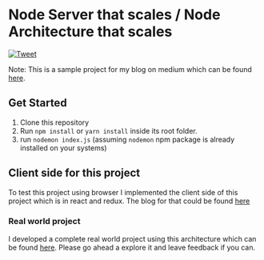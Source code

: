 # Node Server that scales / Node Architecture that scales

[![Tweet](https://img.shields.io/twitter/url/http/shields.io.svg?style=social)](https://twitter.com/intent/tweet?text=How%20to%20build%20a%20Node.js%20server%20that%20scales&url=https://medium.freecodecamp.org/writing-scalable-architecture-for-node-js-2b58e0523d7f)

Note: This is a sample project for my blog on medium which can be found [here](https://medium.freecodecamp.org/writing-scalable-architecture-for-node-js-2b58e0523d7f).

## Get Started
1. Clone this repository
2. Run `npm install` or `yarn install` inside its root folder.
3. run `nodemon index.js` (assuming `nodemon` npm package is already installed on your systems)

## Client side for this project
To test this project using browser I implemented the client side of this project which is in react and redux. The blog for that could be found [here](https://medium.com/@zafarsaleem/login-using-react-redux-redux-saga-86b26c8180e)

### Real world project
I developed a complete real world project using this architecture which can be found [here](https://github.com/zafar-saleem/timeoff-server). Please go ahead a explore it and leave feedback if you can.
